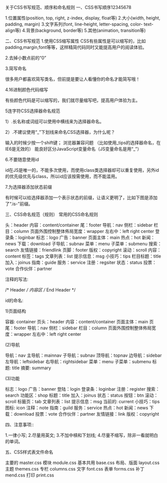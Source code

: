 关于CSS书写规范、顺序和命名规则
一、CSS书写顺序12345678

1.位置属性(position, top, right, z-index, display, float等)
2.大小(width, height, padding, margin)
3.文字系列(font, line-height, letter-spacing, color- text-align等)
4.背景(background, border等)
5.其他(animation, transition等)



二、CSS书写规范 
1.使用CSS缩写属性 
CSS有些属性是可以缩写的，比如padding,margin,font等等，这样精简代码同时又能提高用户的阅读体验。



2.去掉小数点前的“0”



3.简写命名

很多用户都喜欢简写类名，但前提是要让人看懂你的命名才能简写哦！



4.16进制颜色代码缩写

有些颜色代码是可以缩写的，我们就尽量缩写吧，提高用户体验为主。



5连字符CSS选择器命名规范

1）.长名称或词组可以使用中横线来为选择器命名。

2）.不建议使用“_”下划线来命名CSS选择器，为什么呢？

输入的时候少按一个shift键； 浏览器兼容问题 （比如使用_tips的选择器命名，在IE6是无效的） 能良好区分JavaScript变量命名（JS变量命名是用“_”）



6.不要随意使用id

id在JS是唯一的，不能多次使用，而使用class类选择器却可以重复使用，另外id的优先级优先与class，所以id应该按需使用，而不能滥用。



7.为选择器添加状态前缀

有时候可以给选择器添加一个表示状态的前缀，让语义更明了，比如下图是添加了“.is-”前缀。



三、CSS命名规范（规则）
常用的CSS命名规则

头：header 
内容：content/container 
尾：footer 
导航：nav 
侧栏：sidebar 
栏目：column 
页面外围控制整体佈局宽度：wrapper 
左右中：left right center 
登录条：loginbar 
标志：logo 
广告：banner 
页面主体：main 
热点：hot 
新闻：news 
下载：download 
子导航：subnav 
菜单：menu 
子菜单：submenu 
搜索：search 
友情链接：friendlink 
页脚：footer 
版权：copyright 
滚动：scroll 
内容：content 
标签：tags 
文章列表：list 
提示信息：msg 
小技巧：tips 
栏目标题：title 
加入：joinus 
指南：guide 
服务：service 
注册：regsiter 
状态：status 
投票：vote 
合作伙伴：partner

注释的写法:

/* Header */ 
内容区 
/* End Header */

id的命名:

1)页面结构

容器: container 
页头：header 
内容：content/container 
页面主体：main 
页尾：footer 
导航：nav 
侧栏：sidebar 
栏目：column 
页面外围控制整体佈局宽度：wrapper 
左右中：left right center

(2)导航

导航：nav 
主导航：mainnav 
子导航：subnav 
顶导航：topnav 
边导航：sidebar 
左导航：leftsidebar 
右导航：rightsidebar 
菜单：menu 
子菜单：submenu 
标题: title 
摘要: summary

(3)功能

标志：logo 
广告：banner 
登陆：login 
登录条：loginbar 
注册：register 
搜索：search 
功能区：shop 
标题：title 
加入：joinus 
状态：status 
按钮：btn 
滚动：scroll 
标籤页：tab 
文章列表：list 
提示信息：msg 
当前的: current 
小技巧：tips 
图标: icon 
注释：note 
指南：guild 
服务：service 
热点：hot 
新闻：news 
下载：download 
投票：vote 
合作伙伴：partner 
友情链接：link 
版权：copyright

四、注意事项::

1.一律小写; 
2.尽量用英文; 
3.不加中槓和下划线; 
4.尽量不缩写，除非一看就明白的单词。

五、CSS样式表文件命名

主要的 master.css 
模块 module.css 
基本共用 base.css 
布局、版面 layout.css 
主题 themes.css 
专栏 columns.css 
文字 font.css 
表单 forms.css 
补丁 mend.css 
打印 print.css 

